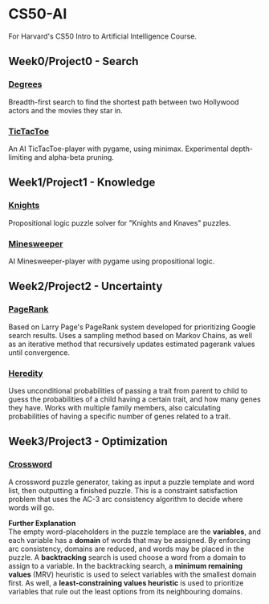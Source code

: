 # CS50-AI
For Harvard's CS50 Intro to Artificial Intelligence Course.

## Week0/Project0 - Search
### [Degrees](./Project0/degrees)
Breadth-first search to find the shortest path between two Hollywood actors and the movies they star in.
### [TicTacToe](./Project0/tictactoe)
An AI TicTacToe-player with pygame, using minimax. Experimental depth-limiting and alpha-beta pruning.

## Week1/Project1 - Knowledge
### [Knights](./Project1/knights)
Propositional logic puzzle solver for "Knights and Knaves" puzzles.
### [Minesweeper](./Project1/minesweeper)
AI Minesweeper-player with pygame using propositional logic.

## Week2/Project2 - Uncertainty
### [PageRank](./Project2/pagerank)
Based on Larry Page's PageRank system developed for prioritizing Google search results. Uses a sampling method based on Markov Chains, as well as an iterative method that recursively updates estimated pagerank values until convergence. 

### [Heredity](./Project2/heredity)
Uses unconditional probabilities of passing a trait from parent to child to guess the probabilities of a child having a certain trait, and how many genes they have.  Works with multiple family members, also calculating probabilities of having a specific number of genes related to a trait.

## Week3/Project3 - Optimization
### [Crossword](./Project3/crossword)
A crossword puzzle generator, taking as input a puzzle template and word list, then outputting a finished puzzle.
This is a constraint satisfaction problem that uses the AC-3 arc consistency algorithm to decide where words will go.  

**Further Explanation**  
The empty word-placeholders in the puzzle templace are the **variables**, and each variable has a **domain** of words that may be assigned. By enforcing arc consistency, domains are reduced, and words may be placed in the puzzle. A **backtracking** search is used choose a word from a domain to assign to a variable. In the backtracking search, a **minimum remaining values** (MRV) heuristic is used to select variables with the smallest domain first. As well, a **least-constraining values heuristic** is used to prioritize variables that rule out the least options from its neighbouring domains.
